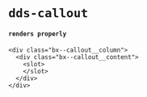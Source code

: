 # `dds-callout`

#### `renders properly`

```
<div class="bx--callout__column">
  <div class="bx--callout__content">
    <slot>
    </slot>
  </div>
</div>

```

